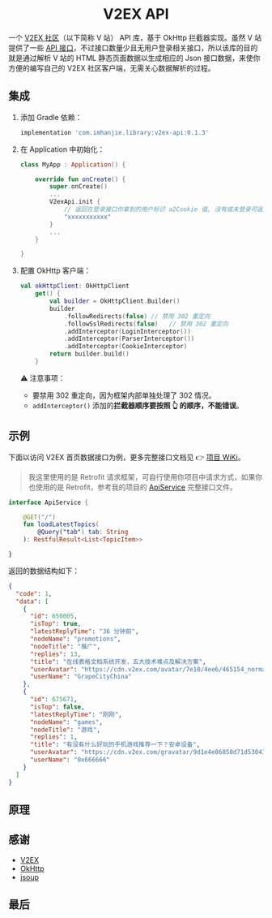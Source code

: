 <center><h1>V2EX API</h1></center>



一个 [V2EX 社区](https://v2ex.com/)（以下简称 V 站） API 库，基于 OkHttp 拦截器实现。虽然 V 站提供了一些 [API 接口](https://v2ex.com/p/7v9TEc53)，不过接口数量少且无用户登录相关接口，所以该库的目的就是通过解析 V 站的 HTML 静态页面数据以生成相应的 Json 接口数据，来使你方便的编写自己的 V2EX 社区客户端，无需关心数据解析的过程。



## 集成

1. 添加 Gradle 依赖：

   ```groovy
   implementation 'com.imhanjie.library:v2ex-api:0.1.3'
   ```

2. 在 Application 中初始化：

   ``` kotlin
   class MyApp : Application() {
   
       override fun onCreate() {
           super.onCreate()
           ...
           V2exApi.init {
               // 返回在登录接口你拿到的用户标识 a2Cookie 值, 没有或未登录可返回 null or ""
               "xxxxxxxxxxx"
           }
           ...
       }
   
   }
   ```

3. 配置 OkHttp 客户端：

   ``` kotlin
   val okHttpClient: OkHttpClient
       get() {
           val builder = OkHttpClient.Builder()
           builder
               .followRedirects(false) // 禁用 302 重定向
               .followSslRedirects(false)	// 禁用 302 重定向
               .addInterceptor(LoginInterceptor())
               .addInterceptor(ParserInterceptor())
               .addInterceptor(CookieInterceptor)
           return builder.build()
       }
   ```

   ⚠️ 注意事项：

   - 要禁用 302 重定向，因为框架内部单独处理了 302 情况。
   - `addInterceptor()` 添加的**拦截器顺序要按照 👆 的顺序，不能错误**。



## 示例

下面以访问 V2EX 首页数据接口为例，更多完整接口文档见 👉 [项目 WiKi](https://github.com/imhanjie/android-v2ex-api/)。

> 我这里使用的是 Retrofit 请求框架，可自行使用你项目中请求方式，如果你也使用的是 Retrofit，参考我的项目的 [ApiService](https://github.com/imhanjie/android-v2ex-app/blob/master/app/src/main/java/com/imhanjie/v2ex/api/ApiService.kt) 完整接口文件。

``` kotlin
interface ApiService {

    @GET("/")
    fun loadLatestTopics(
        @Query("tab") tab: String
    ): RestfulResult<List<TopicItem>>

}
```

返回的数据结构如下：

``` json
{
  "code": 1,
  "data": [
    {
      "id": 650005,
      "isTop": true,
      "latestReplyTime": "36 分钟前",
      "nodeName": "promotions",
      "nodeTitle": "推广",
      "replies": 13,
      "title": "在线表格文档系统开发，五大技术难点及解决方案",
      "userAvatar": "https://cdn.v2ex.com/avatar/7e10/4ee6/465154_normal.png?m\u003d1579056398",
      "userName": "GrapeCityChina"
    },
    {
      "id": 675671,
      "isTop": false,
      "latestReplyTime": "刚刚",
      "nodeName": "games",
      "nodeTitle": "游戏",
      "replies": 1,
      "title": "有没有什么好玩的手机游戏推荐一下？安卓设备",
      "userAvatar": "https://cdn.v2ex.com/gravatar/9d1e4e86858d71d530436b6158c2bc79?s\u003d48\u0026d\u003dretro",
      "userName": "0x666666"
    }
  ]
}
```



## 原理





## 感谢

- [V2EX](https://v2ex.com/)
- [OkHttp](https://square.github.io/okhttp/)
- [jsoup](https://github.com/jhy/jsoup)



## 最后



